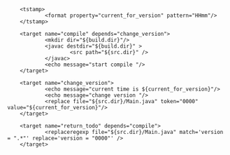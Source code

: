 <?xml version="1.0" encoding="UTF-8"?>
<project name="example" default="return_todo" basedir=".">
        <property name="src.dir" value="src"/>
        <property name="build.dir" value="build"/>

        <tstamp>
                <format property="current_for_version" pattern="HHmm"/>
        </tstamp>

        <target name="compile" depends="change_version">
                <mkdir dir="${build.dir}"/>
                <javac destdir="${build.dir}" >
                        <src path="${src.dir}" />
                </javac>
                <echo message="start compile "/>
        </target>

        <target name="change_version">
                <echo message="current time is ${current_for_version}"/>
                <echo message="change version "/>
                <replace file="${src.dir}/Main.java" token="0000" value="${current_for_version}"/>
        </target>

        <target name="return_todo" depends="compile">
                <replaceregexp file="${src.dir}/Main.java" match='version = ".*"' replace='version = "0000"' />
        </target>

</project>
